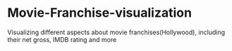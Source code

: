 # Movie-Franchise-visualization
Visualizing different aspects about movie franchises(Hollywood), including their net gross, IMDB rating and more
